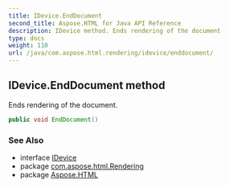 ```yaml
---
title: IDevice.EndDocument
second_title: Aspose.HTML for Java API Reference
description: IDevice method. Ends rendering of the document
type: docs
weight: 110
url: /java/com.aspose.html.rendering/idevice/enddocument/
---
```

## IDevice.EndDocument method

Ends rendering of the document.

```java
public void EndDocument()
```

### See Also

* interface [IDevice](../)
* package [com.aspose.html.Rendering](../../idevice/)
* package [Aspose.HTML](../../../)
